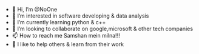- 👋 Hi, I’m @NoOne
- 👀 I’m interested in software developing & data analysis
- 🌱 I’m currently learning python & c++
- 💞️ I’m looking to collaborate on google,microsoft & other tech companies
- 📫 How to reach me Samshan mein milna!!!
- 👾 I like to help others & learn from their work
<!---
TERISHIDORU/TERISHIDORU is a ✨ special ✨ repository because its `README.md` (this file) appears on your GitHub profile.
You can click the Preview link to take a look at your changes.
--->
